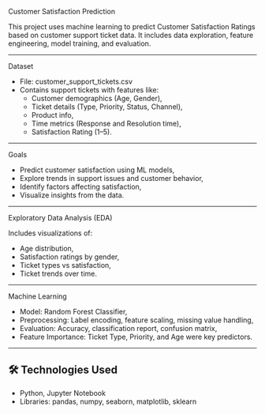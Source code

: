 Customer Satisfaction Prediction

This project uses machine learning to predict Customer Satisfaction Ratings based on customer support ticket data. It includes data exploration, feature engineering, model training, and evaluation.

---

Dataset

- File: customer_support_tickets.csv
- Contains support tickets with features like:
  - Customer demographics (Age, Gender),
  - Ticket details (Type, Priority, Status, Channel),
  - Product info,
  - Time metrics (Response and Resolution time),
  - Satisfaction Rating (1–5).

---

Goals

- Predict customer satisfaction using ML models,
- Explore trends in support issues and customer behavior,
- Identify factors affecting satisfaction,
- Visualize insights from the data.

---

Exploratory Data Analysis (EDA)

Includes visualizations of:
- Age distribution,
- Satisfaction ratings by gender,
- Ticket types vs satisfaction,
- Ticket trends over time.

---

Machine Learning

- Model: Random Forest Classifier,
- Preprocessing: Label encoding, feature scaling, missing value handling,
- Evaluation: Accuracy, classification report, confusion matrix,
- Feature Importance: Ticket Type, Priority, and Age were key predictors.

---

## 🛠️ Technologies Used

- Python, Jupyter Notebook
- Libraries: pandas, numpy, seaborn, matplotlib, sklearn
